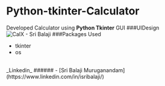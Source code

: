 # Python-tkinter-Calculator
Developed Calculator using **Python Tkinter** GUI
###UIDesign
![CalX - Sri Balaji](https://i.imgur.com/tVrTZCN.png)
###Packages Used
- tkinter
- os
</br>
_Linkedin_
###### - [Sri Balaji Muruganandam](https://www.linkedin.com/in/isribalaji/)
